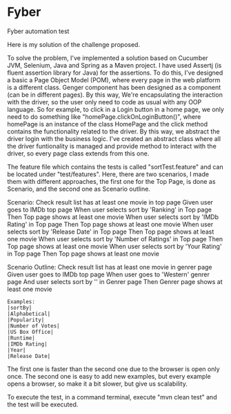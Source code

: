 # Fyber
Fyber automation test

Here is my solution of the challenge proposed.

To solve the problem, I've implemented a solution based on Cucumber JVM, Selenium, Java and Spring as a Maven project. I have used Assertj (is fluent assertion library for Java) for the assertions.
To do this, I've designed a basic a Page Object Model (POM), where every page in the web platform is a different class. Genger component has been designed as a component (can be in different pages). By this way, We're encapsulating the interaction with the driver, so the user only need to code as usual with any OOP language. So for example, to click in a Login button in a home page, we only need to do something like "homePage.clickOnLoginButton()", where homePage is an instance of the class HomePage and the click method contains the functionality related to the driver. By this way, we abstract the driver login with the business logic.
I've created an abstract class where all the driver funtionality is managed and provide method to interact with the driver, so every page class extends from this one.

The feature file which contains the tests is called "sortTest.feature" and can be located under "test/features". Here, there are two scenarios, I made them with different approaches, the first one for the Top Page, is done as Scenario, and the second one as Scenario outline.

  Scenario: Check result list has at least one movie in top page
    Given user goes to IMDb top page
    When user selects sort by 'Ranking' in Top page
    Then Top page shows at least one movie
    When user selects sort by 'IMDb Rating' in Top page
    Then Top page shows at least one movie
    When user selects sort by 'Release Date' in Top page
    Then Top page shows at least one movie
    When user selects sort by 'Number of Ratings' in Top page
    Then Top page shows at least one movie
    When user selects sort by 'Your Rating' in Top page
    Then Top page shows at least one movie

Scenario Outline: Check result list has at least one movie in genrer page
    Given user goes to IMDb top page
    When user goes to 'Western' genrer page
    And user selects sort by '<sortBy>' in Genrer page
    Then Genrer page shows at least one movie

    Examples:
    |sortBy|
    |Alphabetical|
    |Popularity|
    |Number of Votes|
    |US Box Office|
    |Runtime|
    |IMDb Rating|
    |Year|
    |Release Date|

The first one is faster than the second one due to the browser is open only once. The second one is easy to add new examples, but every example opens a browser, so make it a bit slower, but give us scalability.

To execute the test, in a command terminal, execute "mvn clean test" and the test will be executed.

